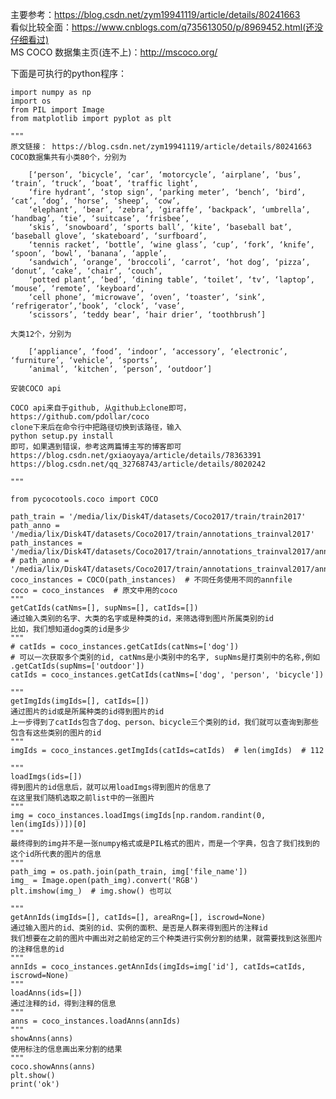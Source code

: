 主要参考：https://blog.csdn.net/zym19941119/article/details/80241663  
看似比较全面：https://www.cnblogs.com/q735613050/p/8969452.html(还没仔细看过)  
MS COCO 数据集主页(连不上)：http://mscoco.org/   

下面是可执行的python程序：

    import numpy as np
    import os
    from PIL import Image
    from matplotlib import pyplot as plt

    """
    原文链接： https://blog.csdn.net/zym19941119/article/details/80241663
    COCO数据集共有小类80个，分别为

        [‘person’, ‘bicycle’, ‘car’, ‘motorcycle’, ‘airplane’, ‘bus’, ‘train’, ‘truck’, ‘boat’, ‘traffic light’,
        ‘fire hydrant’, ‘stop sign’, ‘parking meter’, ‘bench’, ‘bird’, ‘cat’, ‘dog’, ‘horse’, ‘sheep’, ‘cow’,
        ‘elephant’, ‘bear’, ‘zebra’, ‘giraffe’, ‘backpack’, ‘umbrella’, ‘handbag’, ‘tie’, ‘suitcase’, ‘frisbee’,
        ‘skis’, ‘snowboard’, ‘sports ball’, ‘kite’, ‘baseball bat’, ‘baseball glove’, ‘skateboard’, ‘surfboard’,
        ‘tennis racket’, ‘bottle’, ‘wine glass’, ‘cup’, ‘fork’, ‘knife’, ‘spoon’, ‘bowl’, ‘banana’, ‘apple’,
        ‘sandwich’, ‘orange’, ‘broccoli’, ‘carrot’, ‘hot dog’, ‘pizza’, ‘donut’, ‘cake’, ‘chair’, ‘couch’,
        ‘potted plant’, ‘bed’, ‘dining table’, ‘toilet’, ‘tv’, ‘laptop’, ‘mouse’, ‘remote’, ‘keyboard’,
        ‘cell phone’, ‘microwave’, ‘oven’, ‘toaster’, ‘sink’, ‘refrigerator’,‘book’, ‘clock’, ‘vase’,
        ‘scissors’, ‘teddy bear’, ‘hair drier’, ‘toothbrush’]

    大类12个，分别为

        [‘appliance’, ‘food’, ‘indoor’, ‘accessory’, ‘electronic’, ‘furniture’, ‘vehicle’, ‘sports’,
        ‘animal’, ‘kitchen’, ‘person’, ‘outdoor’]

    安装COCO api

    COCO api来自于github, 从github上clone即可， https://github.com/pdollar/coco
    clone下来后在命令行中把路径切换到该路径，输入
    python setup.py install
    即可，如果遇到错误，参考这两篇博主写的博客即可
    https://blog.csdn.net/gxiaoyaya/article/details/78363391
    https://blog.csdn.net/qq_32768743/article/details/8020242

    """

    from pycocotools.coco import COCO

    path_train = '/media/lix/Disk4T/datasets/Coco2017/train/train2017'
    path_anno = '/media/lix/Disk4T/datasets/Coco2017/train/annotations_trainval2017'
    path_instances = '/media/lix/Disk4T/datasets/Coco2017/train/annotations_trainval2017/annotations/instances_train2017.json'
    # path_anno = '/media/lix/Disk4T/datasets/Coco2017/train/annotations_trainval2017/annotations'
    coco_instances = COCO(path_instances)  # 不同任务使用不同的annfile
    coco = coco_instances  # 原文中用的coco
    """
    getCatIds(catNms=[], supNms=[], catIds=[])
    通过输入类别的名字、大类的名字或是种类的id，来筛选得到图片所属类别的id
    比如，我们想知道dog类的id是多少
    """
    # catIds = coco_instances.getCatIds(catNms=['dog'])
    # 可以一次获取多个类别的id, catNms是小类别中的名字, supNms是打类别中的名称,例如 .getCatIds(supNms=['outdoor'])
    catIds = coco_instances.getCatIds(catNms=['dog', 'person', 'bicycle'])

    """
    getImgIds(imgIds=[], catIds=[])
    通过图片的id或是所属种类的id得到图片的id
    上一步得到了catIds包含了dog、person、bicycle三个类别的id，我们就可以查询到那些包含有这些类别的图片的id
    """
    imgIds = coco_instances.getImgIds(catIds=catIds)  # len(imgIds)  # 112

    """
    loadImgs(ids=[])
    得到图片的id信息后，就可以用loadImgs得到图片的信息了
    在这里我们随机选取之前list中的一张图片
    """
    img = coco_instances.loadImgs(imgIds[np.random.randint(0, len(imgIds))])[0]
    """
    最终得到的img并不是一张numpy格式或是PIL格式的图片，而是一个字典，包含了我们找到的这个id所代表的图片的信息 
    """
    path_img = os.path.join(path_train, img['file_name'])
    img_ = Image.open(path_img).convert('RGB')
    plt.imshow(img_)  # img.show() 也可以

    """
    getAnnIds(imgIds=[], catIds=[], areaRng=[], iscrowd=None)
    通过输入图片的id、类别的id、实例的面积、是否是人群来得到图片的注释id
    我们想要在之前的图片中画出对之前给定的三个种类进行实例分割的结果，就需要找到这张图片的注释信息的id
    """
    annIds = coco_instances.getAnnIds(imgIds=img['id'], catIds=catIds, iscrowd=None)
    """
    loadAnns(ids=[])
    通过注释的id，得到注释的信息
    """
    anns = coco_instances.loadAnns(annIds)
    """
    showAnns(anns)
    使用标注的信息画出来分割的结果
    """
    coco.showAnns(anns)
    plt.show()
    print('ok')
